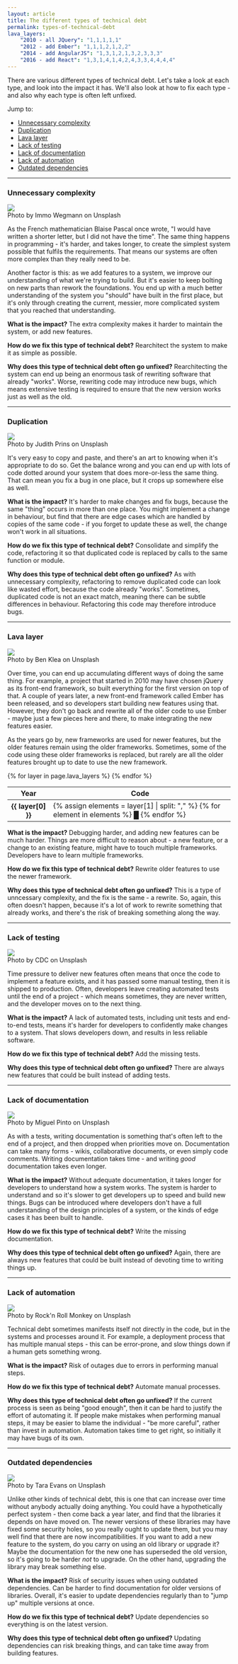 ```yaml
---
layout: article
title: The different types of technical debt
permalink: types-of-technical-debt
lava_layers:
    "2010 - all JQuery": "1,1,1,1,1"
    "2012 - add Ember": "1,1,1,2,1,2,2"
    "2014 - add AngularJS": "1,3,1,2,1,3,2,3,3,3"
    "2016 - add React": "1,3,1,4,1,4,2,4,3,3,4,4,4,4"
---
```


There are various different types of technical debt. Let's take a look at each type, and look into the impact it has. We'll also look at how to fix each type - and also why each type is often left unfixed.

Jump to:

- [Unnecessary complexity](#unnecessary-complexity)
- [Duplication](#duplication)
- [Lava layer](#lava-layer)
- [Lack of testing](#lack-of-testing)
- [Lack of documentation](#lack-of-documentation)
- [Lack of automation](#lack-of-automation)
- [Outdated dependencies](#outdated-dependencies)

---

### Unnecessary complexity

<img src="/photos/immo-wegmann-qnrJoo2_4EQ-unsplash.jpg">

<div class="photo-credit">Photo by Immo Wegmann on Unsplash</div>

As the French mathematician Blaise Pascal once wrote, "I would have written a shorter letter, but I did not have the time". The same thing happens in programming - it's harder, and takes longer, to create the simplest system possible that fulfils the requirements. That means our systems are often more complex than they really need to be.

Another factor is this: as we add features to a system, we improve our understanding of what we're trying to build. But it's easier to keep bolting on new parts than rework the foundations. You end up with a much better understanding of the system you "should" have built in the first place, but it's only through creating the current, messier, more complicated system that you reached that understanding.

**What is the impact?** The extra complexity makes it harder to maintain the system, or add new features.

**How do we fix this type of technical debt?** Rearchitect the system to make it as simple as possible.

**Why does this type of technical debt often go unfixed?** Rearchitecting the system can end up being an enormous task of rewriting software that already "works". Worse, rewriting code may introduce new bugs, which means extensive testing is required to ensure that the new version works just as well as the old.

---

### Duplication

<img src="/photos/judith-prins-AJa7S1fjy-I-unsplash.jpg">

<div class="photo-credit">Photo by Judith Prins on Unsplash</div>

It's very easy to copy and paste, and there's an art to knowing when it's appropriate to do so. Get the balance wrong and you can end up with lots of code dotted around your system that does more-or-less the same thing. That can mean you fix a bug in one place, but it crops up somewhere else as well.

**What is the impact?** It's harder to make changes and fix bugs, because the same "thing" occurs in more than one place. You might implement a change in behaviour, but find that there are edge cases which are handled by copies of the same code - if you forget to update these as well, the change won't work in all situations.

**How do we fix this type of technical debt?** Consolidate and simplify the code, refactoring it so that duplicated code is replaced by calls to the same function or module.

**Why does this type of technical debt often go unfixed?** As with unnecessary complexity, refactoring to remove duplicated code can look like wasted effort, because the code already "works". Sometimes, duplicated code is not an exact match, meaning there can be subtle differences in behaviour. Refactoring this code may therefore introduce bugs.

---

### Lava layer

<img src="/photos/ben-klea-zXODFyN1eII-unsplash.jpg">

<div class="photo-credit">Photo by Ben Klea on Unsplash</div>

Over time, you can end up accumulating different ways of doing the same thing. For example, a project that started in 2010 may have chosen jQuery as its front-end framework, so built everything for the first version on top of that. A couple of years later, a new front-end framework called Ember has been released, and so developers start building new features using that. However, they don't go back and rewrite all of the older code to use Ember - maybe just a few pieces here and there, to make integrating the new features easier.

As the years go by, new frameworks are used for newer features, but the older features remain using the older frameworks. Sometimes, some of the code using these older frameworks is replaced, but rarely are all the older features brought up to date to use the new framework.

<table class="table">
    <thead>
        <tr>
            <th scope="col">Year</th>
            <th scope="col">Code</th>
        </tr>
    </thead>
    <tbody>
    {% for layer in page.lava_layers %}
        <tr>
            <th scope="row">{{ layer[0] }}</th>
            <td>
                {% assign elements = layer[1] | split: "," %}
                {% for element in elements %}
                <span class="lava_layer_{{ element }}">&block;</span>
                {% endfor %}
            </td>
        </tr>
    {% endfor %}
  </tbody>
</table>

**What is the impact?** Debugging harder, and adding new features can be much harder. Things are more difficult to reason about - a new feature, or a change to an existing feature, might have to touch multiple frameworks. Developers have to learn multiple frameworks.

**How do we fix this type of technical debt?** Rewrite older features to use the newer framework.

**Why does this type of technical debt often go unfixed?** This is a type of unncessary complexity, and the fix is the same - a rewrite. So, again, this often doesn't happen, because it's a lot of work to rewrite something that already works, and there's the risk of breaking something along the way.

---

### Lack of testing

<img src="/photos/cdc-98PI-JTfQP0-unsplash.jpg">

<div class="photo-credit">Photo by CDC on Unsplash</div>

Time pressure to deliver new features often means that once the code to implement a feature exists, and it has passed some manual testing, then it is shipped to production. Often, developers leave creating automated tests until the end of a project - which means sometimes, they are never written, and the developer moves on to the next thing.

**What is the impact?** A lack of automated tests, including unit tests and end-to-end tests, means it's harder for developers to confidently make changes to a system. That slows developers down, and results in less reliable software.

**How do we fix this type of technical debt?** Add the missing tests.

**Why does this type of technical debt often go unfixed?** There are always new features that could be built instead of adding tests.

---

### Lack of documentation

<img src="/photos/miguel-pinto-4cWNnW14NsU-unsplash.jpg">

<div class="photo-credit">Photo by Miguel Pinto on Unsplash</div>

As with a tests, writing documentation is something that's often left to the end of a project, and then dropped when priorities move on. Documentation can take many forms - wikis, collaborative documents, or even simply code comments. Writing documentation takes time - and writing _good_ documentation takes even longer.

**What is the impact?** Without adequate documentation, it takes longer for developers to understand how a system works. The system is harder to understand and so it's slower to get developers up to speed and build new things. Bugs can be introduced where developers don't have a full understanding of the design principles of a system, or the kinds of edge cases it has been built to handle.

**How do we fix this type of technical debt?** Write the missing documentation.

**Why does this type of technical debt often go unfixed?** Again, there are always new features that could be built instead of devoting time to writing things up.

---

### Lack of automation

<img src="/photos/rock-n-roll-monkey-LEPhZkQbUrk-unsplash.jpg">

<div class="photo-credit">Photo by Rock'n Roll Monkey on Unsplash</div>

Technical debt sometimes manifests itself not directly in the code, but in the systems and processes around it. For example, a deployment process that has multiple manual steps - this can be error-prone, and slow things down if a human gets something wrong.

**What is the impact?** Risk of outages due to errors in performing manual steps. 

**How do we fix this type of technical debt?** Automate manual processes.

**Why does this type of technical debt often go unfixed?** If the current process is seen as being "good enough", then it can be hard to justify the effort of automating it. If people make mistakes when performing manual steps, it may be easier to blame the individual - "be more careful", rather than invest in automation. Automation takes time to get right, so initially it may have bugs of its own.

---

### Outdated dependencies

<img src="/photos/tara-evans-_DAY5kuDvsU-unsplash.jpg">

<div class="photo-credit">Photo by Tara Evans on Unsplash</div>

Unlike other kinds of technical debt, this is one that can increase over time without anybody actually doing anything. You could have a hypothetically perfect system - then come back a year later, and find that the libraries it depends on have moved on. The newer versions of these libraries may have fixed some security holes, so you really ought to update them, but you may well find that there are now incompatibilities. If you want to add a new feature to the system, do you carry on using an old library or upgrade it? Maybe the documentation for the new one has superseded the old version, so it's going to be harder _not_ to upgrade. On the other hand, upgrading the library may break something else.

**What is the impact?** Risk of security issues when using outdated dependencies. Can be harder to find documentation for older versions of libraries. Overall, it's easier to update dependencies regularly than to "jump up" multiple versions at once.

**How do we fix this type of technical debt?** Update dependencies so everything is on the latest version.

**Why does this type of technical debt often go unfixed?** Updating dependencies can risk breaking things, and can take time away from building features.